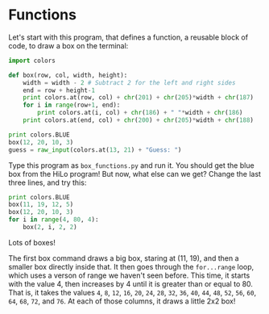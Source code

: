 # Functions

Let's start with this program, that defines a function, a reusable block of
code, to draw a box on the terminal:

```python
import colors

def box(row, col, width, height):
    width = width - 2 # Subtract 2 for the left and right sides
    end = row + height-1
    print colors.at(row, col) + chr(201) + chr(205)*width + chr(187)
    for i in range(row+1, end):
        print colors.at(i, col) + chr(186) + " "*width + chr(186)
    print colors.at(end, col) + chr(200) + chr(205)*width + chr(188)

print colors.BLUE
box(12, 20, 10, 3)
guess = raw_input(colors.at(13, 21) + "Guess: ")
```

Type this program as `box_functions.py` and run it. You should get the blue box
from the HiLo program! But now, what else can we get? Change the last three
lines, and try this:

```python
print colors.BLUE
box(11, 19, 12, 5)
box(12, 20, 10, 3)
for i in range(4, 80, 4):
    box(2, i, 2, 2)
```

Lots of boxes!

The first box command draws a big box, staring at (11, 19), and then a smaller
box directly inside that. It then goes through the `for...range` loop, which
uses a verson of range we haven't seen before. This time, it starts with the
value 4, then increases by 4 until it is greater than or equal to 80. That is,
it takes the values `4`, `8`, `12`, `16`, `20`, `24`, `28`, `32`, `36`, `40`,
`44`, `48`, `52`, `56`, `60`, `64`, `68`, `72`, and `76`. At each of those
columns, it draws a little 2x2 box!